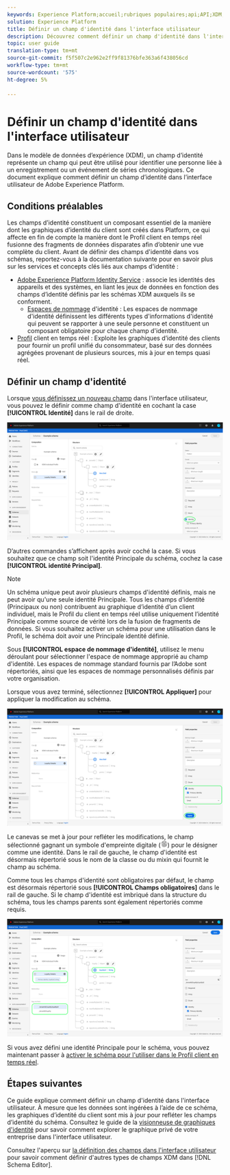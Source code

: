 ```yaml
---
keywords: Experience Platform;accueil;rubriques populaires;api;API;XDM;XDM system;experience data model;ui;workspace;identity;field;
solution: Experience Platform
title: Définir un champ d'identité dans l'interface utilisateur
description: Découvrez comment définir un champ d'identité dans l'interface utilisateur de l'Experience Platform.
topic: user guide
translation-type: tm+mt
source-git-commit: f5f507c2e962e2ff9f81376bfe363a6f438056cd
workflow-type: tm+mt
source-wordcount: '575'
ht-degree: 5%

---
```



# Définir un champ d&#39;identité dans l&#39;interface utilisateur

Dans le modèle de données d’expérience (XDM), un champ d’identité représente un champ qui peut être utilisé pour identifier une personne liée à un enregistrement ou un événement de séries chronologiques. Ce document explique comment définir un champ d’identité dans l’interface utilisateur de Adobe Experience Platform.

## Conditions préalables

Les champs d’identité constituent un composant essentiel de la manière dont les graphiques d’identité du client sont créés dans Platform, ce qui affecte en fin de compte la manière dont le Profil client en temps réel fusionne des fragments de données disparates afin d’obtenir une vue complète du client. Avant de définir des champs d&#39;identité dans vos schémas, reportez-vous à la documentation suivante pour en savoir plus sur les services et concepts clés liés aux champs d&#39;identité :

* [Adobe Experience Platform Identity Service](../../../identity-service/home.md) : associe les identités des appareils et des systèmes, en liant les jeux de données en fonction des champs d’identité définis par les schémas XDM auxquels ils se conforment.
   * [Espaces de nommage](../../../identity-service/namespaces.md) d&#39;identité : Les espaces de nommage d&#39;identité définissent les différents types d&#39;informations d&#39;identité qui peuvent se rapporter à une seule personne et constituent un composant obligatoire pour chaque champ d&#39;identité.
* [Profil](../../../profile/home.md) client en temps réel : Exploite les graphiques d’identité des clients pour fournir un profil unifié du consommateur, basé sur des données agrégées provenant de plusieurs sources, mis à jour en temps quasi réel.

## Définir un champ d&#39;identité

Lorsque [vous définissez un nouveau champ](./overview.md#define) dans l&#39;interface utilisateur, vous pouvez le définir comme champ d&#39;identité en cochant la case **[!UICONTROL Identité]** dans le rail de droite.

![](../../images/ui/fields/special/identity.png)

D’autres commandes s’affichent après avoir coché la case. Si vous souhaitez que ce champ soit l&#39;identité Principale du schéma, cochez la case **[!UICONTROL identité Principal]**.

>[!NOTE]
>
>Un schéma unique peut avoir plusieurs champs d&#39;identité définis, mais ne peut avoir qu&#39;une seule identité Principale. Tous les champs d’identité (Principaux ou non) contribuent au graphique d’identité d’un client individuel, mais le Profil du client en temps réel utilise uniquement l’identité Principale comme source de vérité lors de la fusion de fragments de données. Si vous souhaitez activer un schéma pour une utilisation dans le Profil, le schéma doit avoir une Principale identité définie.

Sous **[!UICONTROL espace de nommage d&#39;identité]**, utilisez le menu déroulant pour sélectionner l&#39;espace de nommage approprié au champ d&#39;identité. Les espaces de nommage standard fournis par l’Adobe sont répertoriés, ainsi que les espaces de nommage personnalisés définis par votre organisation.

Lorsque vous avez terminé, sélectionnez **[!UICONTROL Appliquer]** pour appliquer la modification au schéma.

![](../../images/ui/fields/special/identity-config.png)

Le canevas se met à jour pour refléter les modifications, le champ sélectionné gagnant un symbole d&#39;empreinte digitale (![](../../images/ui/fields/special/identity-symbol.png)) pour le désigner comme une identité. Dans le rail de gauche, le champ d&#39;identité est désormais répertorié sous le nom de la classe ou du mixin qui fournit le champ au schéma.

Comme tous les champs d&#39;identité sont obligatoires par défaut, le champ est désormais répertorié sous **[!UICONTROL Champs obligatoires]** dans le rail de gauche. Si le champ d&#39;identité est imbriqué dans la structure du schéma, tous les champs parents sont également répertoriés comme requis.

![](../../images/ui/fields/special/identity-applied.png)

Si vous avez défini une identité Principale pour le schéma, vous pouvez maintenant passer à [activer le schéma pour l&#39;utiliser dans le Profil client en temps réel](../resources/schemas.md#profile).

## Étapes suivantes

Ce guide explique comment définir un champ d&#39;identité dans l&#39;interface utilisateur. À mesure que les données sont ingérées à l’aide de ce schéma, les graphiques d’identité du client sont mis à jour pour refléter les champs d’identité du schéma. Consultez le guide de la [visionneuse de graphiques d&#39;identité](../../../identity-service/ui/identity-graph-viewer.md) pour savoir comment explorer le graphique privé de votre entreprise dans l&#39;interface utilisateur.

Consultez l&#39;aperçu sur [la définition des champs dans l&#39;interface utilisateur](./overview.md#special) pour savoir comment définir d&#39;autres types de champs XDM dans [!DNL Schema Editor].